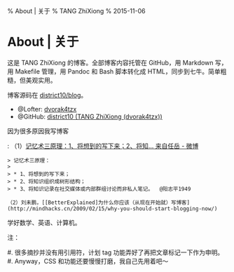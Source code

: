 % About | 关于
% TANG ZhiXiong
% 2015-11-06

About | 关于
============

这是 TANG ZhiXiong 的博客。全部博客内容托管在 GitHub，用 Markdown 写，用 Makefile 管理，用 Pandoc 和 Bash 脚本转化成 HTML，同步到七牛。简单粗糙，但美观实用。

博客源码在 [district10/blog](https://github.com/district10/blog)。

* @Lofter: [dvorak4tzx](http://dvorak4tzx.lofter.com/)
* @GitHub: [district10 (TANG ZhiXiong (dvorak4tzx))](https://github.com/district10)

因为很多原因我写博客

:   （1）[记忆术三原理：1、将想到的写下来；2、将知... 来自任岳 - 微博](http://weibo.com/1664910444/Biy24h2m9?type=comment)
    
    > 记忆术三原理：
    >
    > * 1、将想到的写下来；
    > * 2、将知识组织成树形结构；
    > * 3、将知识记录在社交媒体或内部群组讨论而非私人笔记。  @阳志平1949
    
    （2）刘未鹏，[[BetterExplained]为什么你应该（从现在开始就）写博客](http://mindhacks.cn/2009/02/15/why-you-should-start-blogging-now/)

学好数学、英语、计算机。

<!--

![Mathematics is the only truly universal language.](http://gnat.qiniudn.com/jodie-foster-math.png)

![Octocat: Adventure Cat](http://gnat-tang-shared-image.qiniudn.com/octocat/adventure-cat.png)

![Kimonotocat](http://gnat-tang-shared-image.qiniudn.com/octocat/kimonotocat.png)

-->

注：

#. 很多摘抄并没有用引用符，计划 tag 功能弄好了再把文章标记一下作为申明。
#. Anyway，CSS 和功能还要慢慢打磨，我自己先用着吧～
<!--
#. 还没有在豆瓣、微博、简书推广这个博客生成器，而且搜索引擎现在不爬七牛 CDN（robots 成功了但是爬虫都不来！），人太少了。
#. 多说和站长工具实在太拖慢速度了！抛弃！
-->

<!--
唯一需要解释的是，彪悍的人生不需要解释。
懒得理你。
比如我不会再去解释为什么“我喜欢 Izumi Sakai，我喜欢日本文化，但是我并不喜欢萌妹子”。
You nasty buster.
-->
